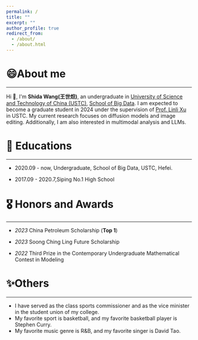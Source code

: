 ```yaml
---
permalink: /
title: ""
excerpt: ""
author_profile: true
redirect_from: 
  - /about/
  - /about.html
---
```


# 😄About me
---

Hi 👋, I'm **Shida Wang(王世炟)**, an undergraduate in [University of Science and Technology of China (USTC)](https://www.ustc.edu.cn/), [School of Big Data](http://sds.ustc.edu.cn/main.htm). I am expected to become a graduate student in 2024 under the supervision of [Prof. Linli Xu](http://staff.ustc.edu.cn/~linlixu/) in USTC. My current research focuses on diffusion models and image editing. Additionally, I am also interested in multimodal analysis and LLMs.

# 📖 Educations
---
- 2020.09 - now, Undergraduate, School of Big Data, USTC, Hefei.

- 2017.09 - 2020.7,Siping No.1 High School 

# 🎖 Honors and Awards
---

- *2023* China Petroleum Scholarship (**Top 1**)


- *2023* Soong Ching Ling Future Scholarship


- *2022* Third Prize in the Contemporary Undergraduate Mathematical Contest in Modeling

# ✨Others
---

- I have served as the class sports commissioner and as the vice minister in the student union of my college.
- My favorite sport is basketball, and my favorite basketball player is Stephen Curry.
- My favorite music genre is R&B, and my favorite singer is David Tao.

<script> document.write("Last modifid at: "+document.lastModified+"" ) </script>